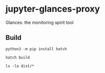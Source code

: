 # jupyter-glances-proxy

Glances: the monitoring spirit tool 

## Build

```
python3 -m pip install hatch

hatch build

ls -la dist/*
```
